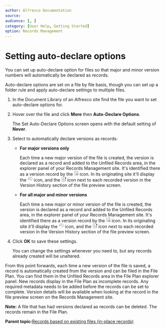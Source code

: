 ```yaml
---
author: Alfresco Documentation
source: 
audience: [, ]
category: [User Help, Getting Started]
option: Records Management
---
```


# Setting auto-declare options

You can set up auto-declare option for files so that major and minor version numbers will automatically be declared as records.

Auto-declare options are set on a file by file basis, though you can set up a folder rule and apply auto-declare settings to multiple files.

1.  In the Document Library of an Alfresco site find the file you want to set auto-declare options for.

2.  Hover over the file and click **More** then **Auto-Declare Options**.

    The Set Auto-Declare Options screen opens with the default setting of **Never**.

3.  Select to automatically declare versions as records:

    -   **For major versions only**

        Each time a new major version of the file is created, the version is declared as a record and added to the Unfiled Records area, in the explorer panel of your Records Management site. It's identified there as a version record by the ![Version record](../images/ico-record-version.png) icon. In its originating site it'll display the ![Major revisions](../images/ico-rm-major-revisions.png) icon, and the ![In-place record](../images/ico-rm-inplace.png) icon next to each recorded version in the Version History section of the file preview screen.

    -   **For all major and minor versions**

        Each time a new major or minor version of the file is created, the version is declared as a record and added to the Unfiled Records area, in the explorer panel of your Records Management site. It's identified there as a version record by the ![Version record](../images/ico-record-version.png) icon. In its originating site it'll display the ![All revisions](../images/ico-rm-all-revisions.png) icon, and the ![In-place record](../images/ico-rm-inplace.png) icon next to each recorded version in the Version History section of the file preview screen.

4.  Click **OK** to save these settings.

    You can change the settings whenever you need to, but any records already created will be unaltered.


From this point forwards, each time a new version of the file is saved, a record is automatically created from the version and can be filed in the File Plan. You can find them in the Unfiled Records area in the File Plan explorer panel. New records display in the File Plan as incomplete records. Any required metadata needs to be added before the records can be set to complete. Version details will be available when looking at the record in the file preview screen on the Records Management site.

**Note:** A file that has had versions declared as records can be deleted. The records remain in the File Plan.



**Parent topic:**[Records based on existing files \(in-place records\)](../concepts/rm-in-place.md)

